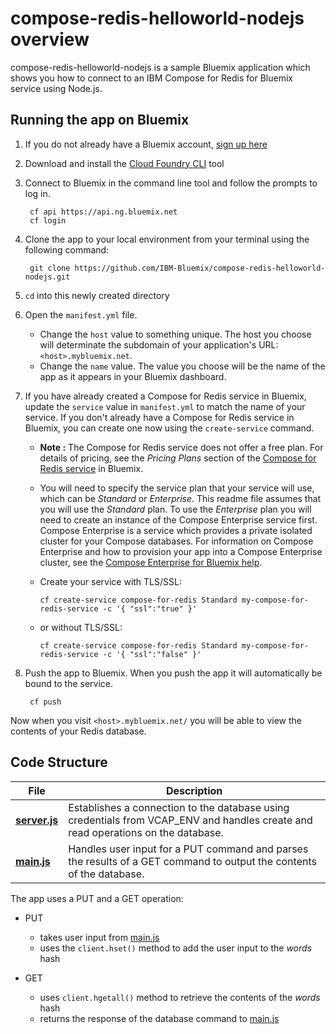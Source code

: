 # compose-redis-helloworld-nodejs overview

compose-redis-helloworld-nodejs is a sample Bluemix application which shows you how to connect to an IBM Compose for Redis for Bluemix service using Node.js.

## Running the app on Bluemix

1. If you do not already have a Bluemix account, [sign up here][bluemix_signup_url]

2. Download and install the [Cloud Foundry CLI][cloud_foundry_url] tool

3. Connect to Bluemix in the command line tool and follow the prompts to log in.

        cf api https://api.ng.bluemix.net
        cf login

4. Clone the app to your local environment from your terminal using the following command:

        git clone https://github.com/IBM-Bluemix/compose-redis-helloworld-nodejs.git

5. `cd` into this newly created directory

6. Open the `manifest.yml` file.
   - Change the `host` value to something unique. The host you choose will determinate the subdomain of your application's URL:  `<host>.mybluemix.net`.
   - Change the `name` value. The value you choose will be the name of the app as it appears in your Bluemix dashboard.

7. If you have already created a Compose for Redis service in Bluemix, update the `service` value in `manifest.yml` to match the name of your service. If you don't already have a Compose for Redis service in Bluemix, you can create one now using the `create-service` command.
   - **Note :** The Compose for Redis service does not offer a free plan. For details of pricing, see the _Pricing Plans_ section of the [Compose for Redis service][compose_for_redis_url] in Bluemix.
   - You will need to specify the service plan that your service will use, which can be _Standard_ or _Enterprise_. This readme file assumes that you will use the _Standard_ plan. To use the _Enterprise_ plan you will need to create an instance of the Compose Enterprise service first. Compose Enterprise is a service which provides a private isolated cluster for your Compose databases. For information on Compose Enterprise and how to provision your app into a Compose Enterprise cluster, see the [Compose Enterprise for Bluemix help](https://console.ng.bluemix.net/docs/services/ComposeEnterprise/index.html).
   - Create your service with TLS/SSL:

         cf create-service compose-for-redis Standard my-compose-for-redis-service -c '{ "ssl":"true" }'

   - or without TLS/SSL:

         cf create-service compose-for-redis Standard my-compose-for-redis-service -c '{ "ssl":"false" }'

8. Push the app to Bluemix. When you push the app it will automatically be bound to the service.

        cf push

Now when you visit `<host>.mybluemix.net/` you will be able to view the contents of your Redis database.

## Code Structure

| File | Description |
| ---- | ----------- |
|[**server.js**](server.js)|Establishes a connection to the database using credentials from VCAP_ENV and handles create and read operations on the database. |
|[**main.js**](public/javascripts/main.js)|Handles user input for a PUT command and parses the results of a GET command to output the contents of the database.|

The app uses a PUT and a GET operation:

- PUT
  - takes user input from [main.js](public/javascript/main.js)
  - uses the `client.hset()` method to add the user input to the _words_ hash

- GET
  - uses `client.hgetall()` method to retrieve the contents of the _words_ hash
  - returns the response of the database command to [main.js](public/javascript/main.js)

[compose_for_redis_url]: https://console.ng.bluemix.net/catalog/services/compose-for-redis/
[bluemix_signup_url]: https://ibm.biz/compose-for-redis-signup
[cloud_foundry_url]: https://github.com/cloudfoundry/cli
